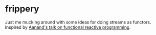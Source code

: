 # frippery

Just me mucking around with some ideas for doing streams as functors. Inspired
by [Aanand's talk on functional reactive programming][1].

[1]: https://speakerdeck.com/aanand/frippery

